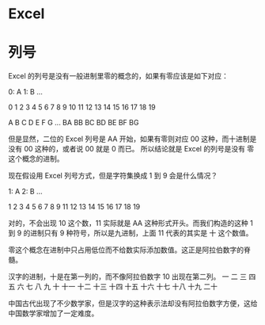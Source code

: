 # Excel

# 列号

Excel 的列号是没有一般进制里零的概念的，如果有零应该是如下对应：

0: A
1: B
...

 0  1  2  3  4  5  6  7  8  9
10 11 12 13 14 15 16 17 18 19

 A  B  C  D  E  F  G  ...
BA BB BC BD BE BF BG

但是显然，二位的 Excel 列号是 AA 开始，如果有零则对应 00 这种，而十进制是没有 00 这种的，或者说 00 就是 0 而已。
所以结论就是 Excel 的列号是没有 零 这个概念的进制。

现在假设用 Excel 列号方式，但是字符集换成 1 到 9 会是什么情况？

1: A
2: B
...

 1  2  3  4  5  6  7  8  9
11 12 13 14 15 16 17 18 19

对的，不会出现 10 这个数，11 实际就是 AA 这种形式开头。而我们构造的这种 1 到 9 的进制只有 9 种符号，所以是九进制，上面 11 代表的其实是 十 这个数值。

零这个概念在进制中只占用低位而不给数实际添加数值。这正是阿拉伯数字的脊髓。

汉字的进制，十是在第一列的，而不像阿拉伯数字 10 出现在第二列。
  一   二   三   四   五   六   七   八  九   十
十一 十二 十三  十四 十五 十六 十七 十八 十九 二十

中国古代出现了不少数学家，但是汉字的这种表示法却没有阿拉伯数字方便，这给中国数学家增加了一定难度。

